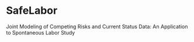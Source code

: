 # SafeLabor
Joint Modeling of Competing Risks and Current Status Data: An Application to Spontaneous Labor Study
